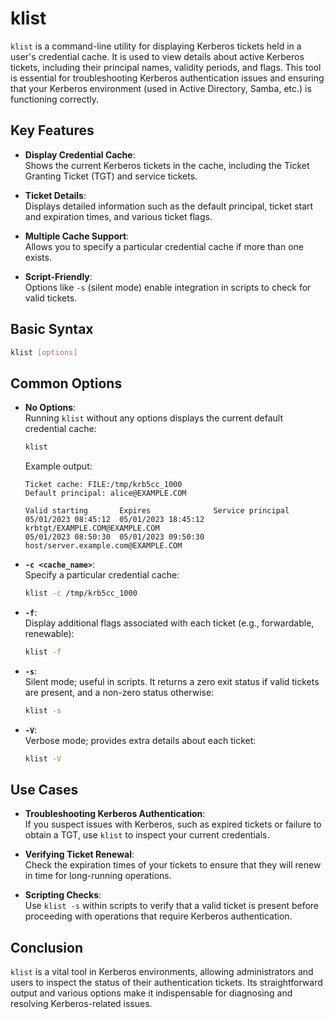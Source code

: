 # klist

`klist` is a command-line utility for displaying Kerberos tickets held in a user's credential cache. It is used to view details about active Kerberos tickets, including their principal names, validity periods, and flags. This tool is essential for troubleshooting Kerberos authentication issues and ensuring that your Kerberos environment (used in Active Directory, Samba, etc.) is functioning correctly.

## Key Features

- **Display Credential Cache**:  
  Shows the current Kerberos tickets in the cache, including the Ticket Granting Ticket (TGT) and service tickets.

- **Ticket Details**:  
  Displays detailed information such as the default principal, ticket start and expiration times, and various ticket flags.

- **Multiple Cache Support**:  
  Allows you to specify a particular credential cache if more than one exists.

- **Script-Friendly**:  
  Options like `-s` (silent mode) enable integration in scripts to check for valid tickets.

## Basic Syntax

```bash
klist [options]
```

## Common Options

- **No Options**:  
  Running `klist` without any options displays the current default credential cache:
  ```bash
  klist
  ```
  Example output:
  ```
  Ticket cache: FILE:/tmp/krb5cc_1000
  Default principal: alice@EXAMPLE.COM

  Valid starting       Expires              Service principal
  05/01/2023 08:45:12  05/01/2023 18:45:12  krbtgt/EXAMPLE.COM@EXAMPLE.COM
  05/01/2023 08:50:30  05/01/2023 09:50:30  host/server.example.com@EXAMPLE.COM
  ```

- **`-c <cache_name>`**:  
  Specify a particular credential cache:
  ```bash
  klist -c /tmp/krb5cc_1000
  ```

- **`-f`**:  
  Display additional flags associated with each ticket (e.g., forwardable, renewable):
  ```bash
  klist -f
  ```

- **`-s`**:  
  Silent mode; useful in scripts. It returns a zero exit status if valid tickets are present, and a non-zero status otherwise:
  ```bash
  klist -s
  ```

- **`-V`**:  
  Verbose mode; provides extra details about each ticket:
  ```bash
  klist -V
  ```

## Use Cases

- **Troubleshooting Kerberos Authentication**:  
  If you suspect issues with Kerberos, such as expired tickets or failure to obtain a TGT, use `klist` to inspect your current credentials.

- **Verifying Ticket Renewal**:  
  Check the expiration times of your tickets to ensure that they will renew in time for long-running operations.

- **Scripting Checks**:  
  Use `klist -s` within scripts to verify that a valid ticket is present before proceeding with operations that require Kerberos authentication.

## Conclusion

`klist` is a vital tool in Kerberos environments, allowing administrators and users to inspect the status of their authentication tickets. Its straightforward output and various options make it indispensable for diagnosing and resolving Kerberos-related issues.
